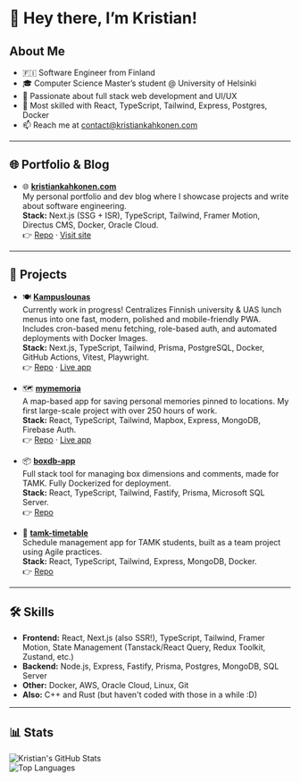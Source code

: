 # 👋 Hey there, I’m Kristian!

## About Me  

- 🇫🇮 Software Engineer from Finland
- 🎓 Computer Science Master’s student @ University of Helsinki
- 👀 Passionate about full stack web development and UI/UX
- 🌱 Most skilled with React, TypeScript, Tailwind, Express, Postgres, Docker
- 📫 Reach me at contact@kristiankahkonen.com

  
---

## 🌐 Portfolio & Blog  

- 🌐 [**kristiankahkonen.com**](https://kristiankahkonen.com/)  
  My personal portfolio and dev blog where I showcase projects and write about software engineering.  
  **Stack:** Next.js (SSG + ISR), TypeScript, Tailwind, Framer Motion, Directus CMS, Docker, Oracle Cloud.  
  👉 [Repo](https://github.com/kristianka/kristiankahkonen.com) · [Visit site](https://kristiankahkonen.com/)  

---

## 🚀 Projects  

- 🍽️ [**Kampuslounas**](https://kampuslounas.fi/)  
  Currently work in progress! Centralizes Finnish university & UAS lunch menus into one fast, modern, polished and mobile-friendly PWA. Includes cron-based menu fetching, role-based auth, and automated deployments with Docker Images.  
  **Stack:** Next.js, TypeScript, Tailwind, Prisma, PostgreSQL, Docker, GitHub Actions, Vitest, Playwright.  
  👉 [Repo](https://github.com/kristianka/kampuslounas) · [Live app](https://kampuslounas.fi/)  

- 🗺️ [**mymemoria**](https://mymemoria.app/)  
  A map-based app for saving personal memories pinned to locations. My first large-scale project with over 250 hours of work.  
  **Stack:** React, TypeScript, Tailwind, Mapbox, Express, MongoDB, Firebase Auth.  
  👉 [Repo](https://github.com/kristianka/mymemoria) · [Live app](https://mymemoria.app/)  

- 📦 [**boxdb-app**](https://github.com/kristianka/boxdb-app)  
  Full stack tool for managing box dimensions and comments, made for TAMK. Fully Dockerized for deployment.  
  **Stack:** React, TypeScript, Tailwind, Fastify, Prisma, Microsoft SQL Server.  
  👉 [Repo](https://github.com/kristianka/boxdb-app)  

- 📅 [**tamk-timetable**](https://github.com/kristianka/tamk-timetable)  
  Schedule management app for TAMK students, built as a team project using Agile practices.  
  **Stack:** React, TypeScript, Tailwind, Express, MongoDB, Docker.  
  👉 [Repo](https://github.com/kristianka/tamk-timetable)  

---

## 🛠️ Skills  

- **Frontend:** React, Next.js (also SSR!), TypeScript, Tailwind, Framer Motion, State Management (Tanstack/React Query, Redux Toolkit, Zustand, etc.)
- **Backend:** Node.js, Express, Fastify, Prisma, Postgres, MongoDB, SQL Server  
- **Other:** Docker, AWS, Oracle Cloud, Linux, Git
- **Also:** C++ and Rust (but haven't coded with those in a while :D)

---

## 📊 Stats  

![Kristian's GitHub Stats](https://github-readme-stats.vercel.app/api?username=kristianka&theme=react&show_icons=true&hide_border=false&count_private=true)  
![Top Languages](https://github-readme-stats.vercel.app/api/top-langs/?username=kristianka&theme=react&show_icons=true&hide_border=false&layout=compact)  
